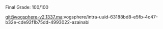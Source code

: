 Final Grade: 100/100

git@vogsphere-v2.1337.ma:vogsphere/intra-uuid-63188bd8-e5fb-4c47-b32e-cde92f1b75dd-4993022-azainabi
